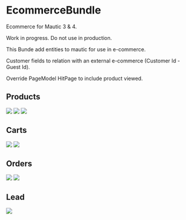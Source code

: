 # EcommerceBundle

Ecommerce for Mautic 3 & 4.

Work in progress. Do not use in production.

This Bunde add entities to mautic for use in e-commerce.

Customer fields to relation with an external e-commerce (Customer Id - Guest Id).

Override PageModel HitPage to include product viewed.


## Products

![](docs/img/Products-01.png)
![](docs/img/Products-02.png)
![](docs/img/Products-03.png)

## Carts

![](docs/img/Carts-01.png)
![](docs/img/Carts-02.png)

## Orders

![](docs/img/Orders-01.png)
![](docs/img/Orders-02.png)

## Lead

![](docs/img/Lead-01.png)
